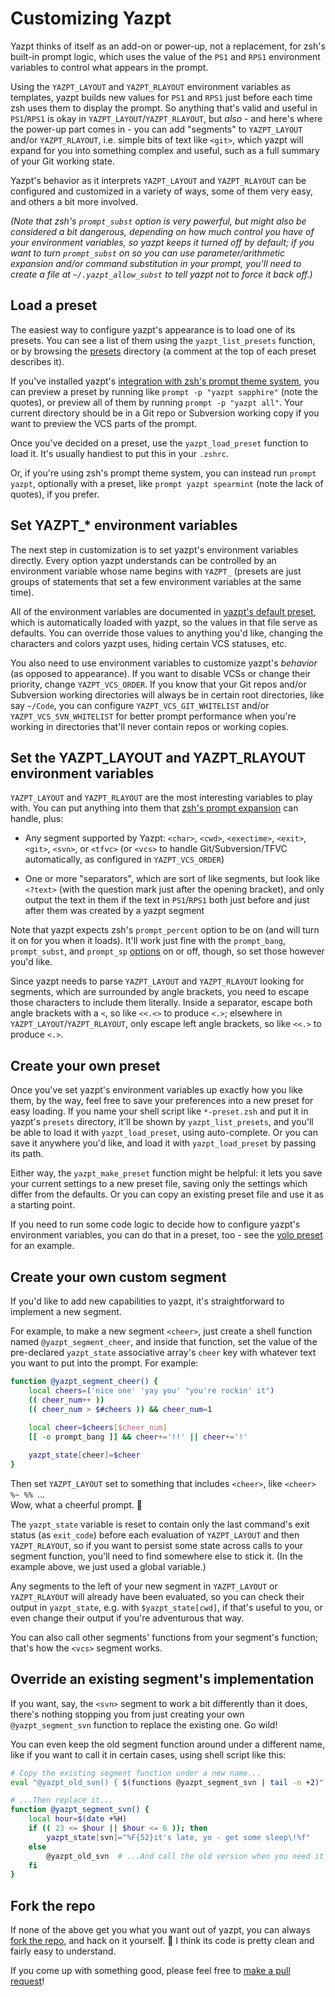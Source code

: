 # Customizing Yazpt

Yazpt thinks of itself as an add-on or power-up, not a replacement, for zsh's built-in prompt logic, which uses the value of the `PS1` and `RPS1` environment variables to control what appears in the prompt.

Using the `YAZPT_LAYOUT` and `YAZPT_RLAYOUT` environment variables as templates, yazpt builds new values for `PS1` and `RPS1` just before each time zsh uses them to display the prompt. So anything that's valid and useful in `PS1`/`RPS1` is okay in `YAZPT_LAYOUT`/`YAZPT_RLAYOUT`, but _also_ - and here's where the power-up part comes in - you can add "segments" to `YAZPT_LAYOUT` and/or `YAZPT_RLAYOUT`, i.e. simple bits of text like `<git>`, which yazpt will expand for you into something complex and useful, such as a full summary of your Git working state.

Yazpt's behavior as it interprets `YAZPT_LAYOUT` and `YAZPT_RLAYOUT` can be configured and customized in a variety of ways, some of them very easy, and others a bit more involved.

_(Note that zsh's `prompt_subst` option is very powerful, but might also be considered a bit dangerous, depending on how much control you have of your environment variables, so yazpt keeps it turned off by default; if you want to turn `prompt_subst` on so you can use parameter/arithmetic expansion and/or command substitution in your prompt, you'll need to create a file at `~/.yazpt_allow_subst` to tell yazpt not to force it back off.)_


## Load a preset

The easiest way to configure yazpt's appearance is to load one of its presets. You can see a list of them using the `yazpt_list_presets` function, or by browsing the [presets](./presets) directory (a comment at the top of each preset describes it).

If you've installed yazpt's [integration with zsh's prompt theme system](./functions/prompt_yazpt_setup), you can preview a preset by running like `prompt -p "yazpt sapphire"` (note the quotes), or preview all of them by running `prompt -p "yazpt all"`. Your current directory should be in a Git repo or Subversion working copy if you want to preview the VCS parts of the prompt.

Once you've decided on a preset, use the `yazpt_load_preset` function to load it. It's usually handiest to put this in your `.zshrc`.

Or, if you're using zsh's prompt theme system, you can instead run `prompt yazpt`, optionally with a preset, like `prompt yazpt spearmint` (note the lack of quotes), if you prefer.


## Set YAZPT_* environment variables

The next step in customization is to set yazpt's environment variables directly. Every option yazpt understands can be controlled by an environment variable whose name begins with `YAZPT_` (presets are just groups of statements that set a few environment variables at the same time).

All of the environment variables are documented in [yazpt's default preset](./presets/default-preset.zsh), which is automatically loaded with yazpt, so the values in that file serve as defaults. You can override those values to anything you'd like, changing the characters and colors yazpt uses, hiding certain VCS statuses, etc.

You also need to use environment variables to customize yazpt's _behavior_ (as opposed to appearance). If you want to disable VCSs or change their priority, change `YAZPT_VCS_ORDER`. If you know that your Git repos and/or Subversion working directories will always be in certain root directories, like say `~/Code`, you can configure `YAZPT_VCS_GIT_WHITELIST` and/or `YAZPT_VCS_SVN_WHITELIST` for better prompt performance when you're working in directories that'll never contain repos or working copies.


## Set the YAZPT_LAYOUT and YAZPT_RLAYOUT environment variables

`YAZPT_LAYOUT` and `YAZPT_RLAYOUT` are the most interesting variables to play with. You can put anything into them that [zsh's prompt expansion](http://zsh.sourceforge.net/Doc/Release/Prompt-Expansion.html) can handle, plus:

* Any segment supported by Yazpt: `<char>`, `<cwd>`, `<exectime>`, `<exit>`, `<git>`, `<svn>`, or `<tfvc>`
  (or `<vcs>` to handle Git/Subversion/TFVC automatically, as configured in `YAZPT_VCS_ORDER`)

* One or more "separators", which are sort of like segments, but look like `<?text>` (with the question mark
  just after the opening bracket), and only output the text in them if the text in `PS1`/`RPS1` both just before
  and just after them was created by a yazpt segment

Note that yazpt expects zsh's `prompt_percent` option to be on (and will turn it on for you when it loads). It'll work just fine with the `prompt_bang`, `prompt_subst`, and `prompt_sp` [options](http://zsh.sourceforge.net/Doc/Release/Options.html#Prompting) on or off, though, so set those however you'd like.

Since yazpt needs to parse `YAZPT_LAYOUT` and `YAZPT_RLAYOUT` looking for segments, which are surrounded by angle brackets, you need to escape those characters to include them literally. Inside a separator, escape both angle brackets with a `<`, so like `<<.<>` to produce `<.>`; elsewhere in `YAZPT_LAYOUT`/`YAZPT_RLAYOUT`, only escape left angle brackets, so like `<<.>` to produce `<.>`.


## Create your own preset

Once you've set yazpt's environment variables up exactly how you like them, by the way, feel free to save your preferences into a new preset for easy loading. If you name your shell script like `*-preset.zsh` and put it in yazpt's `presets` directory, it'll be shown by `yazpt_list_presets`, and you'll be able to load it with `yazpt_load_preset`, using auto-complete. Or you can save it anywhere you'd like, and load it with `yazpt_load_preset` by passing its path.

Either way, the `yazpt_make_preset` function might be helpful: it lets you save your current settings to a new preset file, saving only the settings which differ from the defaults. Or you can copy an existing preset file and use it as a starting point.

If you need to run some code logic to decide how to configure yazpt's environment variables, you can do that in a preset, too - see the [yolo preset](./presets/yolo-preset.zsh) for an example.


## Create your own custom segment

If you'd like to add new capabilities to yazpt, it's straightforward to implement a new segment.

For example, to make a new segment `<cheer>`, just create a shell function named `@yazpt_segment_cheer`, and inside that function, set the value of the pre-declared `yazpt_state` associative array's `cheer` key with whatever text you want to put into the prompt. For example:

```sh
function @yazpt_segment_cheer() {
	local cheers=('nice one' 'yay you' "you're rockin' it")
	(( cheer_num++ ))
	(( cheer_num > $#cheers )) && cheer_num=1
	
	local cheer=$cheers[$cheer_num]
	[[ -o prompt_bang ]] && cheer+='!!' || cheer+='!'

	yazpt_state[cheer]=$cheer
}
```

Then set `YAZPT_LAYOUT` set to something that includes `<cheer>`, like `<cheer> %~ %% `...   
Wow, what a cheerful prompt. 🙂

The `yazpt_state` variable is reset to contain only the last command's exit status (as `exit_code`) before each evaluation of `YAZPT_LAYOUT` and then `YAZPT_RLAYOUT`, so if you want to persist some state across calls to your segment function, you'll need to find somewhere else to stick it. (In the example above, we just used a global variable.)

Any segments to the left of your new segment in `YAZPT_LAYOUT` or `YAZPT_RLAYOUT` will already have been evaluated, so you can check their output in `yazpt_state`, e.g. with `$yazpt_state[cwd]`, if that's useful to you, or even change their output if you're adventurous that way.

You can also call other segments' functions from your segment's function; that's how the `<vcs>` segment works.


## Override an existing segment's implementation

If you want, say, the `<svn>` segment to work a bit differently than it does, there's nothing stopping you from just creating your own `@yazpt_segment_svn` function to replace the existing one. Go wild!

You can even keep the old segment function around under a different name, like if you want to call it in certain cases, using shell script like this:

```sh
# Copy the existing segment function under a new name...
eval "@yazpt_old_svn() { $(functions @yazpt_segment_svn | tail -n +2)"

# ...Then replace it...
function @yazpt_segment_svn() {
	local hour=$(date +%H)
	if (( 23 <= $hour || $hour <= 6 )); then
		yazpt_state[svn]="%F{52}it's late, yo - get some sleep\!%f"
	else
		@yazpt_old_svn  # ...And call the old version when you need it
	fi
}
```


## Fork the repo

If none of the above get you what you want out of yazpt, you can always [fork the repo](https://github.com/jakshin/yazpt), and hack on it yourself. 🙂  I think its code is pretty clean and fairly easy to understand.

If you come up with something good, please feel free to [make a pull request](https://github.com/jakshin/yazpt/pulls)!

